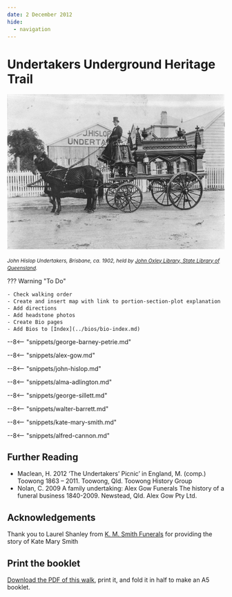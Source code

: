 ```yaml
---
date: 2 December 2012
hide:
  - navigation
---
```


# Undertakers Underground Heritage Trail

![](../assets/John-Hislop-Undertakers-Brisbane-ca1902.jpg)

*<small>John Hislop Undertakers, Brisbane, ca. 1902, held by [John Oxley Library, State Library of Queensland](http://onesearch.slq.qld.gov.au/primo-explore/fulldisplay?docid=slq_alma21220144750002061&context=L&vid=SLQ&lang=en_US).</small>*

??? Warning "To Do" 

    - Check walking order
    - Create and insert map with link to portion-section-plot explanation
    - Add directions
    - Add headstone photos
    - Create Bio pages
    - Add Bios to [Index](../bios/bio-index.md)    

--8<-- "snippets/george-barney-petrie.md"

--8<-- "snippets/alex-gow.md"

--8<-- "snippets/john-hislop.md"

--8<-- "snippets/alma-adlington.md"

--8<-- "snippets/george-sillett.md"

--8<-- "snippets/walter-barrett.md"

--8<-- "snippets/kate-mary-smith.md"

--8<-- "snippets/alfred-cannon.md"

## Further Reading 

- Maclean, H. 2012 ‘The Undertakers’ Picnic’ in England, M. (comp.) Toowong 1863 – 2011. Toowong, Qld. Toowong History Group
- Nolan, C. 2009 A family undertaking: Alex Gow Funerals The history of a funeral business 1840-2009. Newstead, Qld. Alex Gow Pty Ltd.

## Acknowledgements

Thank you to Laurel Shanley from [K. M. Smith Funerals](https://kmsmith.com.au) for providing the story of Kate Mary Smith

## Print the booklet

[Download the PDF of this walk](http://www.fotc.org.au/subset/undertakers_underground.pdf), print it, and fold it in half to make an A5 booklet. 

<!-- 
## View the map

- [View the FoTC map to locate the graves](http://www.fotc.org.au/toowong_map.jpg)
- [View the BCC map to locate the graves](https://graves.brisbane.qld.gov.au/pdf/Facilities_cemeteries_Toowong.pdf)

-->
